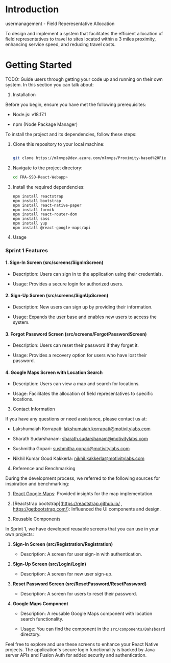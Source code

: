 # Introduction 
usermanagement - Field Reperesentative Allocation 

To design and implement a system that facilitates the efficient allocation of field representatives to travel to sites located within a 3 miles proximity, enhancing service speed, and reducing travel costs. 

# Getting Started
TODO: Guide users through getting your code up and running on their own system. In this section you can talk about:
<!-- 1.	Installation process
2.	Software dependencies
3.	Latest releases
4.	API references -->

1. Installation 

 

Before you begin, ensure you have met the following prerequisites: 


- Node.js: v18.17.1

- npm (Node Package Manager) 


To install the project and its dependencies, follow these steps: 


1. Clone this repository to your local machine: 

   ```bash 

   git clone https://mlmvps@dev.azure.com/mlmvps/Proximity-based%20Field%20Representative%20Allocation%20System/_git/FRA-SSO-React-Webapp 

   ``` 
 

2. Navigate to the project directory: 

   ```bash 
   cd FRA-SSO-React-Webapp>


3. Install the required dependencies: 

   ``` 
   npm install reactstrap 
   npm install bootstrap
   npm install react-native-paper 
   npm install formik
   npm install react-router-dom
   npm install sass
   npm install yup
   npm install @react-google-maps/api

   ``` 

 

2. Usage 
### Sprint 1 Features 


#### 1. Sign-In Screen (src/screens/SignInScreen) 

- Description: Users can sign in to the application using their credentials. 

- Usage: Provides a secure login for authorized users. 

 

#### 2. Sign-Up Screen (src/screens/SignUpScreen) 

- Description: New users can sign up by providing their information. 

- Usage: Expands the user base and enables new users to access the system. 

 

#### 3. Forgot Password Screen (src/screens/ForgotPasswordScreen) 

- Description: Users can reset their password if they forget it. 

- Usage: Provides a recovery option for users who have lost their password. 

 

#### 4. Google Maps Screen with Location Search 

- Description: Users can view a map and search for locations. 

- Usage: Facilitates the allocation of field representatives to specific locations. 


3. Contact Information 

If you have any questions or need assistance, please contact us at: 

- Lakshumaiah Korrapati: lakshumaiah.korrapati@motivitylabs.com 

- Sharath Sudarshanam: sharath.sudarshanam@motivitylabs.com 

- Sushmitha Gopari: sushmitha.gopari@motivitylabs.com 

- Nikhil Kumar Goud Kakkerla: nikhil.kakkerla@motivitylabs.com


4. Reference and Benchmarking 

During the development process, we referred to the following sources for inspiration and benchmarking: 

1. [React Google Maps](https://github.com/react-native-maps/react-native-maps): Provided insights for the map implementation. 

2. [Reactstrap bootstrap](https://reactstrap.github.io/ , https://getbootstrap.com/): Influenced the UI components and design. 

 

5. Reusable Components 

In Sprint 1, we have developed reusable screens that you can use in your own projects: 

1. **Sign-In Screen (src/Registration/Registration)** 

   - Description: A screen for user sign-in with authentication. 

2. **Sign-Up Screen (src/Login/Login)** 

   - Description: A screen for new user sign-up. 

3. **Reset Password Screen (src/ResetPassword/ResetPassword)** 

   - Description: A screen for users to reset their password.  

4. **Google Maps Component** 

   - Description: A reusable Google Maps component with location search functionality. 

   - Usage: You can find the component in the `src/components/Dahsboard` directory. 

Feel free to explore and use these screens to enhance your React Native projects. The application's secure login functionality is backed by Java server APIs and Fusion Auth for added security and authentication. 
